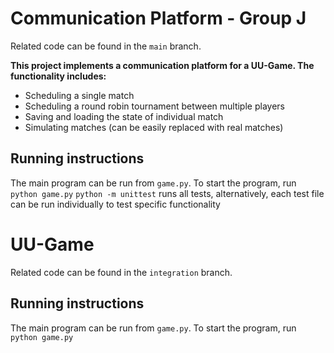 # Communication Platform - Group J
Related code can be found in the `main` branch.

**This project implements a communication platform for a UU-Game. The functionality includes:**
- Scheduling a single match
- Scheduling a round robin tournament between multiple players
- Saving and loading the state of individual match
- Simulating matches (can be easily replaced with real matches)

## Running instructions
The main program can be run from `game.py`. To start  the program, run `python game.py`
`python -m unittest` runs all tests, alternatively, each test file can be run individually to test specific functionality 

# UU-Game
Related code can be found in the `integration` branch.

## Running instructions
The main program can be run from `game.py`. To start  the program, run `python game.py`
